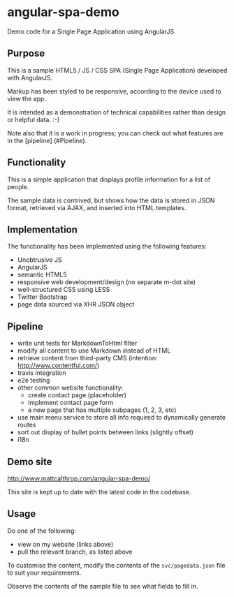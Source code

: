 angular-spa-demo
================

Demo code for a Single Page Application using AngularJS

## Purpose
This is a sample HTML5 / JS / CSS SPA (Single Page Application) developed with AngularJS.

Markup has been styled to be responsive, according to the device used to view the app.

It is intended as a demonstration of technical capabilities rather than design or helpful data. :-)

Note also that it is a work in progress; you can check out what features are in the [pipeline] (#Pipeline).

## Functionality

This is a simple application that displays profile information for a list of people.

The sample data is contrived, but shows how the data is stored in JSON format, retrieved via AJAX,
and inserted into HTML templates.

## Implementation

The functionality has been implemented using the following features:
* Unobtrusive JS
* AngularJS
* semantic HTML5
* responsive web development/design (no separate m-dot site)
* well-structured CSS using LESS
* Twitter Bootstrap
* page data sourced via XHR JSON object

## Pipeline
- write unit tests for MarkdownToHtml filter
- modify all content to use Markdown instead of HTML
- retrieve content from third-party CMS (intention: http://www.contentful.com/)
- travis integration
- e2e testing
- other common website functionality:
  - create contact page (placeholder)
  - implement contact page form
  - a new page that has multiple subpages (1, 2, 3, etc)
- use main menu service to store all info required to dynamically generate routes
- sort out display of bullet points between links (slightly offset)
- i18n

## Demo site
http://www.mattcalthrop.com/angular-spa-demo/

This site is kept up to date with the latest code in the codebase.

## Usage

Do one of the following:
* view on my website (links above)
* pull the relevant branch, as listed above

To customise the content, modify the contents of the `svc/pagedata.json` file to suit your requirements.

Observe the contents of the sample file to see what fields to fill in.